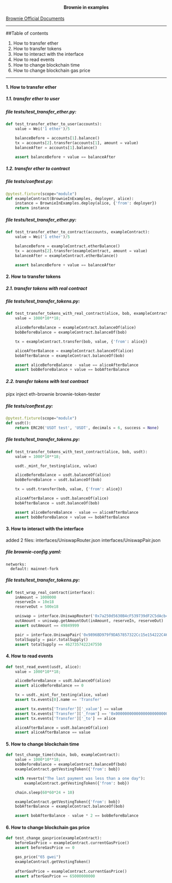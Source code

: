 
<h4 align="center">Brownie in examples</h4>


[Brownie Official Documents](https://eth-brownie.readthedocs.io/en/stable/index.html)

---

##Table of contents

1. How to transfer ether
2. How to transfer tokens
3. How to interact with the interface
4. How to read events
5. How to change blockchain time
6. How to change blockchain gas price
---
#### 1. How to transfer ether

##### 1.1. transfer ether to user
##### file tests/test_transfer_ether.py:
```python
def test_transfer_ether_to_user(accounts):
    value = Wei('1 ether')/5

    balanceBefore = accounts[1].balance()
    tx = accounts[2].transfer(accounts[1], amount = value)
    balanceAfter = accounts[1].balance()

    assert balanceBefore + value == balanceAfter
```

##### 1.2. transfer ether to contract

##### file tests/conftest.py:
```python
@pytest.fixture(scope="module")
def exampleContract(BrownieInExamples, deployer, alice):
    instanсe = BrownieInExamples.deploy(alice, {'from': deployer})
    return instanсe
```

##### file tests/test_transfer_ether.py:
```python
def test_transfer_ether_to_contract(accounts, exampleContract):
    value = Wei('1 ether')/5

    balanceBefore = exampleContract.etherBalance()
    tx = accounts[2].transfer(exampleContract, amount = value)
    balanceAfter = exampleContract.etherBalance()

    assert balanceBefore + value == balanceAfter
```

#### 2. How to transfer tokens

##### 2.1. transfer tokens with real contract

##### file tests/test_transfer_tokens.py:
```python
def test_transfer_tokens_with_real_contract(alice, bob, exampleContract):
    value = 1000*10**18;

    aliceBeforeBalance = exampleContract.balanceOf(alice)
    bobBeforeBalance = exampleContract.balanceOf(bob)

    tx = exampleContract.transfer(bob, value, {'from': alice})

    aliceAfterBalance = exampleContract.balanceOf(alice)
    bobAfterBalance = exampleContract.balanceOf(bob)

    assert aliceBeforeBalance - value == aliceAfterBalance
    assert bobBeforeBalance + value == bobAfterBalance
```

##### 2.2. transfer tokens with test contract

pipx inject eth-brownie brownie-token-tester

##### file tests/conftest.py:
```python
@pytest.fixture(scope="module")
def usdt():
    return ERC20('USDT test', 'USDT', decimals = 6, success = None)
```

##### file tests/test_transfer_tokens.py:
```python
def test_transfer_tokens_with_test_contract(alice, bob, usdt):
    value = 1000*10**18;

    usdt._mint_for_testing(alice, value)

    aliceBeforeBalance = usdt.balanceOf(alice)
    bobBeforeBalance = usdt.balanceOf(bob)

    tx = usdt.transfer(bob, value, {'from': alice})

    aliceAfterBalance = usdt.balanceOf(alice)
    bobAfterBalance = usdt.balanceOf(bob)

    assert aliceBeforeBalance - value == aliceAfterBalance
    assert bobBeforeBalance + value == bobAfterBalance
```

#### 3. How to interact with the interface

added 2 files:
interfaces/UniswapRouter.json
interfaces/UniswapPair.json

##### file brownie-config.yaml:
```
networks:
  default: mainnet-fork
```
##### file tests/test_transfer_tokens.py:
```python
def test_wrap_real_contract(interface):
    inAmount = 1000000
    reserveIn = 10e18
    reserveOut = 500e18

    uniswap = interface.UniswapRouter('0x7a250d5630B4cF539739dF2C5dAcb4c659F2488D')
    outAmount = uniswap.getAmountOut(inAmount, reserveIn, reserveOut)
    assert outAmount == 49849999

    pair = interface.UniswapPair('0x9896BD979f9DA57857322Cc15e154222C4658a5a')
    totalSupply = pair.totalSupply()
    assert totalSupply == 4627357422247550
```

#### 4. How to read events

```python
def test_read_event(usdt, alice):
    value = 1000*10**18;

    aliceBeforeBalance = usdt.balanceOf(alice)
    assert aliceBeforeBalance == 0

    tx = usdt._mint_for_testing(alice, value)
    assert tx.events[0].name == 'Transfer'

    assert tx.events['Transfer']['_value'] == value
    assert tx.events['Transfer']['_from'] == '0x0000000000000000000000000000000000000000'
    assert tx.events['Transfer']['_to'] == alice

    aliceAfterBalance = usdt.balanceOf(alice)
    assert aliceAfterBalance == value
```

#### 5. How to change blockchain time

```python
def test_change_time(chain, bob, exampleContract):
    value = 1000*10**18;
    bobBeforeBalance = exampleContract.balanceOf(bob)
    exampleContract.getVestingToken({'from': bob})

    with reverts("The last payment was less than a one day"):
        exampleContract.getVestingToken({'from': bob})

    chain.sleep(60*60*24 + 10)

    exampleContract.getVestingToken({'from': bob})
    bobAfterBalance = exampleContract.balanceOf(bob)

    assert bobAfterBalance - value * 2 == bobBeforeBalance
```


#### 6. How to change blockchain gas price

```python
def test_change_gasprice(exampleContract):
    beforeGasPrice = exampleContract.currentGasPrice()
    assert beforeGasPrice == 0

    gas_price("65 gwei")
    exampleContract.getVestingToken()
    
    afterGasPrice = exampleContract.currentGasPrice()
    assert afterGasPrice == 65000000000
```



